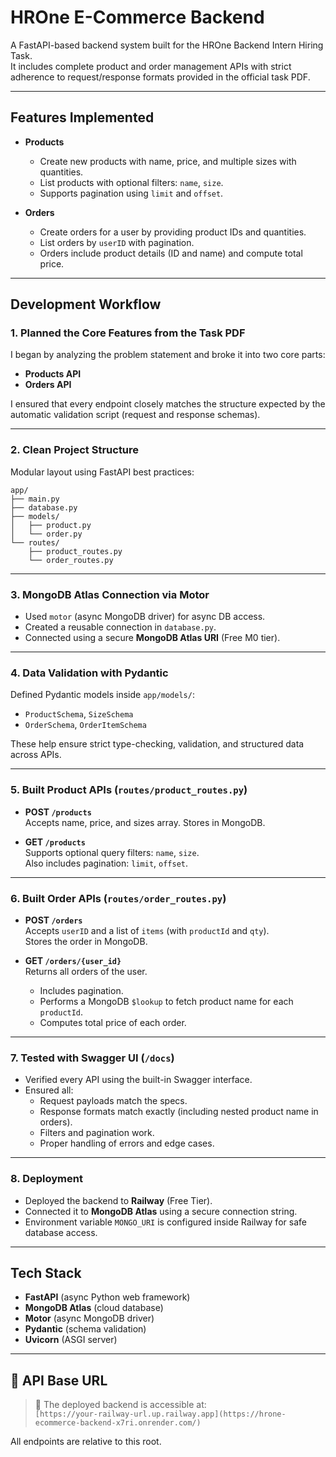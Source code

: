 #  HROne E-Commerce Backend

A FastAPI-based backend system built for the HROne Backend Intern Hiring Task.  
It includes complete product and order management APIs with strict adherence to request/response formats provided in the official task PDF.

---

##  Features Implemented

- **Products**
  - Create new products with name, price, and multiple sizes with quantities.
  - List products with optional filters: `name`, `size`.
  - Supports pagination using `limit` and `offset`.

- **Orders**
  - Create orders for a user by providing product IDs and quantities.
  - List orders by `userID` with pagination.
  - Orders include product details (ID and name) and compute total price.

---

##  Development Workflow

### 1. Planned the Core Features from the Task PDF
I began by analyzing the problem statement and broke it into two core parts:
- **Products API**
- **Orders API**

I ensured that every endpoint closely matches the structure expected by the automatic validation script (request and response schemas).

---

### 2.  Clean Project Structure

Modular layout using FastAPI best practices:
```
app/
├── main.py
├── database.py
├── models/
│   ├── product.py
│   └── order.py
└── routes/
    ├── product_routes.py
    └── order_routes.py
```

---

### 3. MongoDB Atlas Connection via Motor

- Used `motor` (async MongoDB driver) for async DB access.
- Created a reusable connection in `database.py`.
- Connected using a secure **MongoDB Atlas URI** (Free M0 tier).

---

### 4. Data Validation with Pydantic

Defined Pydantic models inside `app/models/`:
- `ProductSchema`, `SizeSchema`
- `OrderSchema`, `OrderItemSchema`

These help ensure strict type-checking, validation, and structured data across APIs.

---

### 5. Built Product APIs (`routes/product_routes.py`)

- **POST `/products`**  
  Accepts name, price, and sizes array. Stores in MongoDB.

- **GET `/products`**  
  Supports optional query filters: `name`, `size`.  
  Also includes pagination: `limit`, `offset`.

---

### 6. Built Order APIs (`routes/order_routes.py`)

- **POST `/orders`**  
  Accepts `userID` and a list of `items` (with `productId` and `qty`).  
  Stores the order in MongoDB.

- **GET `/orders/{user_id}`**  
  Returns all orders of the user.  
  - Includes pagination.
  - Performs a MongoDB `$lookup` to fetch product name for each `productId`.
  - Computes total price of each order.

---

### 7. Tested with Swagger UI (`/docs`)

- Verified every API using the built-in Swagger interface.
- Ensured all:
  - Request payloads match the specs.
  - Response formats match exactly (including nested product name in orders).
  - Filters and pagination work.
  - Proper handling of errors and edge cases.

---

### 8. Deployment

- Deployed the backend to **Railway** (Free Tier).
- Connected it to **MongoDB Atlas** using a secure connection string.
- Environment variable `MONGO_URI` is configured inside Railway for safe database access.

---

## Tech Stack

- **FastAPI** (async Python web framework)
- **MongoDB Atlas** (cloud database)
- **Motor** (async MongoDB driver)
- **Pydantic** (schema validation)
- **Uvicorn** (ASGI server)

---

## 🔗 API Base URL

> 📍 The deployed backend is accessible at:  
`[https://your-railway-url.up.railway.app](https://hrone-ecommerce-backend-x7ri.onrender.com/)`

All endpoints are relative to this root.


